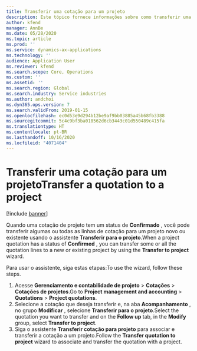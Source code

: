 ```yaml
---
title: Transferir uma cotação para um projeto
description: Este tópico fornece informações sobre como transferir uma cotação para um projeto novo ou existente.
author: kfend
manager: AnnBe
ms.date: 05/28/2020
ms.topic: article
ms.prod: ''
ms.service: dynamics-ax-applications
ms.technology: ''
audience: Application User
ms.reviewer: kfend
ms.search.scope: Core, Operations
ms.custom: ''
ms.assetid: ''
ms.search.region: Global
ms.search.industry: Service industries
ms.author: andchoi
ms.dyn365.ops.version: 7
ms.search.validFrom: 2019-01-15
ms.openlocfilehash: ec0d53e9d294b12be9af9bb03885a45b68fb3388
ms.sourcegitcommit: 5c4c9bf3ba018562d6cb3443c01d550489c415fa
ms.translationtype: HT
ms.contentlocale: pt-BR
ms.lasthandoff: 10/16/2020
ms.locfileid: "4071404"
---
```

# <a name="transfer-a-quotation-to-a-project"></a><span data-ttu-id="ff756-103">Transferir uma cotação para um projeto</span><span class="sxs-lookup"><span data-stu-id="ff756-103">Transfer a quotation to a project</span></span>

[!include [banner](../includes/banner.md)]

<span data-ttu-id="ff756-104">Quando uma cotação de projeto tem um status de **Confirmado** , você pode transferir algumas ou todas as linhas de cotação para um projeto novo ou existente usando o assistente **Transferir para o projeto**.</span><span class="sxs-lookup"><span data-stu-id="ff756-104">When a project quotation has a status of **Confirmed** , you can transfer some or all the quotation lines to a new or existing project by using the **Transfer to project** wizard.</span></span> 

<span data-ttu-id="ff756-105">Para usar o assistente, siga estas etapas:</span><span class="sxs-lookup"><span data-stu-id="ff756-105">To use the wizard, follow these steps.</span></span>

1. <span data-ttu-id="ff756-106">Acesse **Gerenciamento e contabilidade de projeto** > **Cotações** > **Cotações de projetos**.</span><span class="sxs-lookup"><span data-stu-id="ff756-106">Go to **Project management and accounting** > **Quotations** > **Project quotations**.</span></span>
2. <span data-ttu-id="ff756-107">Selecione a cotação que deseja transferir e, na aba **Acompanhamento** , no grupo **Modificar** , selecione **Transferir para o projeto**.</span><span class="sxs-lookup"><span data-stu-id="ff756-107">Select the quotation you want to transfer and on the **Follow up** tab, in the **Modify** group, select **Transfer to project**.</span></span>
3. <span data-ttu-id="ff756-108">Siga o assistente **Transferir cotação para projeto** para associar e transferir a cotação a um projeto.</span><span class="sxs-lookup"><span data-stu-id="ff756-108">Follow the **Transfer quotation to project** wizard to associate and transfer the quotation with a project.</span></span>
